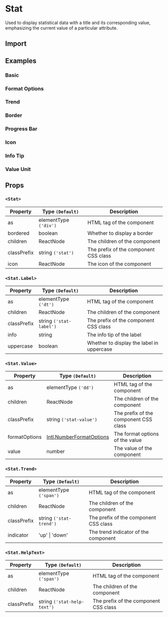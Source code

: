 # Stat

Used to display statistical data with a title and its corresponding value, emphasizing the current value of a particular attribute.

## Import

<!--{include:<import-guide>}-->

## Examples

### Basic

<!--{include:`basic.md`}-->

### Format Options

<!--{include:`format-options.md`}-->

### Trend

<!--{include:`trend.md`}-->

### Border

<!--{include:`bordered.md`}-->

### Progress Bar

<!--{include:`progress-bar.md`}-->

### Icon

<!--{include:`icon.md`}-->

### Info Tip

<!--{include:`info-tip.md`}-->

### Value Unit

<!--{include:`value-unit.md`}-->

## Props

### `<Stat>`

| Property    | Type `(Default)`      | Description                           |
| ----------- | --------------------- | ------------------------------------- |
| as          | elementType `('div')` | HTML tag of the component             |
| bordered    | boolean               | Whether to display a border           |
| children    | ReactNode             | The children of the component         |
| classPrefix | string `('stat')`     | The prefix of the component CSS class |
| icon        | ReactNode             | The icon of the component             |

### `<Stat.Label>`

| Property    | Type `(Default)`        | Description                               |
| ----------- | ----------------------- | ----------------------------------------- |
| as          | elementType `('dt')`    | HTML tag of the component                 |
| children    | ReactNode               | The children of the component             |
| classPrefix | string `('stat-label')` | The prefix of the component CSS class     |
| info        | string                  | The info tip of the label                 |
| uppercase   | boolean                 | Whether to display the label in uppercase |

### `<Stat.Value>`

| Property      | Type `(Default)`                 | Description                           |
| ------------- | -------------------------------- | ------------------------------------- |
| as            | elementType `('dd')`             | HTML tag of the component             |
| children      | ReactNode                        | The children of the component         |
| classPrefix   | string `('stat-value')`          | The prefix of the component CSS class |
| formatOptions | [Intl.NumberFormatOptions][Intl] | The format options of the value       |
| value         | number                           | The value of the component            |

### `<Stat.Trend>`

| Property    | Type `(Default)`        | Description                           |
| ----------- | ----------------------- | ------------------------------------- |
| as          | elementType `('span')`  | HTML tag of the component             |
| children    | ReactNode               | The children of the component         |
| classPrefix | string `('stat-trend')` | The prefix of the component CSS class |
| indicator   | 'up' \| 'down'          | The trend indicator of the component  |

### `<Stat.HelpText>`

| Property    | Type `(Default)`            | Description                           |
| ----------- | --------------------------- | ------------------------------------- |
| as          | elementType `('span')`      | HTML tag of the component             |
| children    | ReactNode                   | The children of the component         |
| classPrefix | string `('stat-help-text')` | The prefix of the component CSS class |

[Intl]: https://developer.mozilla.org/en-US/docs/Web/JavaScript/Reference/Global_Objects/Intl/NumberFormat
